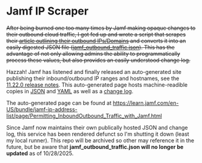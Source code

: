 # Jamf IP Scraper

~~After being burned one too many times by Jamf making opaque changes to their outbound cloud traffic, I got fed up and wrote a script that scrapes their [article outlining their outbound IPs/Domains](https://learn.jamf.com/bundle/technical-articles/page/Permitting_InboundOutbound_Traffic_with_Jamf_Cloud.html) and 
converts it into an easily digested JSON file ([jamf_outbound_traffic.json](https://raw.githubusercontent.com/UWEC-SMC/jamf_ip_scraper/main/jamf_outbound_traffic.json)). This has the advantage of not only allowing admins the ability to programmatically process these values, but also provides an easily understood change log.~~

Hazzah! Jamf has listened and finally released an auto-generated site publishing their inbound/outbound IP ranges and hostnames, see the [11.22.0 release notes](https://learn.jamf.com/en-US/bundle/jamf-pro-release-notes-current/page/New_Features_and_Enhancements.html). This auto-generated page hosts machine-readible copies in [JSON](https://engineering.jamf.com/tc-docs-public-ip-lists/public-ips.json) and [YAML](https://engineering.jamf.com/tc-docs-public-ip-lists/public-ips.yaml) as well as a [change log](https://engineering.jamf.com/tc-docs-public-ip-lists/changelog.json). 

The auto-generated page can be found at https://learn.jamf.com/en-US/bundle/jamf-ip-address-list/page/Permitting_InboundOutbound_Traffic_with_Jamf.html

Since Jamf now maintains their own publically hosted JSON and change log, this service has been rendered defunct so I'm shutting it down (least my local runner). This repo will be archived so other may reference it in the future, but be aware that **jamf_outbound_traffic.json will no longer be updated** as of 10/28/2025. 
